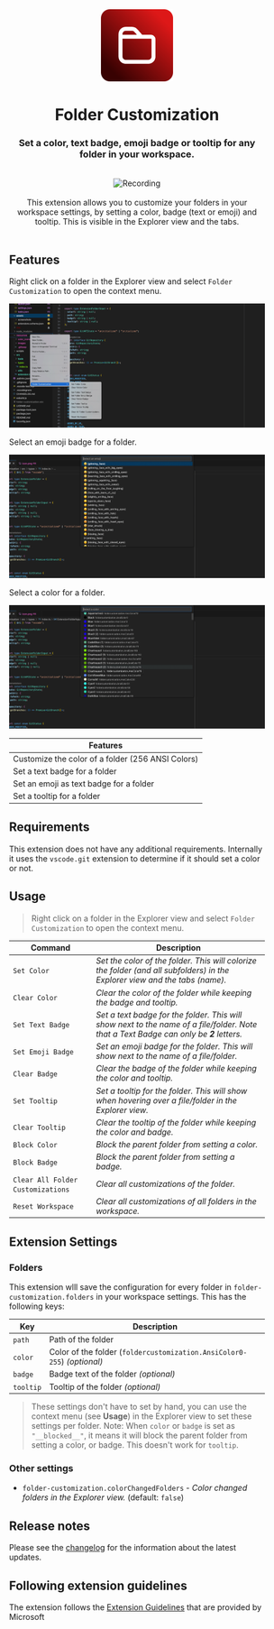 <div style="padding: 0 25px 0">
<div align="center"><img src="https://github.com/j3lte/vscode-folder-customization/raw/main/resources/images/icon.png" alt="Logo" height="128" /></div><h1 align="center">Folder Customization</h1><h3 align="center" style="border:none">Set a color, text badge, emoji badge or tooltip for any folder in your workspace.</h2>
<br/>
<div align="center">
<img src="https://github.com/j3lte/vscode-folder-customization/raw/main/assets/recording.gif" alt="Recording" />
</div>
<div align="center"><br />This extension allows you to customize your folders in your workspace settings, by setting a color, badge (text or emoji) and tooltip. This is visible in the Explorer view and the tabs.</div>
<br/>


## Features

Right click on a folder in the Explorer view and select `Folder Customization` to open the context menu.<br />

![Folder Customization](https://github.com/j3lte/vscode-folder-customization/raw/main/assets/screenshots/screenshot-2.png)

Select an emoji badge for a folder.
<br />

![Folder Customization](https://github.com/j3lte/vscode-folder-customization/raw/main/assets/screenshots/screenshot-3.png)

Select a color for a folder.
<br />

![Folder Customization](https://github.com/j3lte/vscode-folder-customization/raw/main/assets/screenshots/screenshot-4.png)

| **Features**                                      |
| ------------------------------------------------- |
| Customize the color of a folder (256 ANSI Colors) |
| Set a text badge for a folder                     |
| Set an emoji as text badge for a folder           |
| Set a tooltip for a folder                        |

## Requirements

This extension does not have any additional requirements. Internally it uses the `vscode.git` extension to determine if it should set a color or not.

## Usage

> Right click on a folder in the Explorer view and select `Folder Customization` to open the context menu.

| Command                           | Description                                                                                                                            |
| --------------------------------- | -------------------------------------------------------------------------------------------------------------------------------------- |
| `Set Color`                       | _Set the color of the folder. This will colorize the folder (and all subfolders) in the Explorer view and the tabs (name)._            |
| `Clear Color`                     | _Clear the color of the folder while keeping the badge and tooltip._                                                                   |
| `Set Text Badge`                  | _Set a text badge for the folder. This will show next to the name of a file/folder. Note that a Text Badge can only be **2** letters._ |
| `Set Emoji Badge`                 | _Set an emoji badge for the folder. This will show next to the name of a file/folder._                                                 |
| `Clear Badge`                     | _Clear the badge of the folder while keeping the color and tooltip._                                                                   |
| `Set Tooltip`                     | _Set a tooltip for the folder. This will show when hovering over a file/folder in the Explorer view._                                  |
| `Clear Tooltip`                   | _Clear the tooltip of the folder while keeping the color and badge._                                                                   |
| `Block Color`                     | _Block the parent folder from setting a color._                                                                                        |
| `Block Badge`                     | _Block the parent folder from setting a badge._                                                                                        |
| `Clear All Folder Customizations` | _Clear all customizations of the folder._                                                                                              |
| `Reset Workspace`                 | _Clear all customizations of all folders in the workspace._                                                                            |

## Extension Settings

### Folders

This extension wlll save the configuration for every folder in `folder-customization.folders` in your workspace settings. This has the following keys:

| Key       | Description                                                             |
| --------- | ----------------------------------------------------------------------- |
| `path`    | Path of the folder                                                      |
| `color`   | Color of the folder (`foldercustomization.AnsiColor0-255`) _(optional)_ |
| `badge`   | Badge text of the folder _(optional)_                                   |
| `tooltip` | Tooltip of the folder _(optional)_                                      |

> These settings don't have to set by hand, you can use the context menu (see **Usage**) in the Explorer view to set these settings per folder.
> Note: When `color` or `badge` is set as `"__blocked__"`, it means it will block the parent folder from setting a color, or badge. This doesn't work for `tooltip`.

### Other settings

- `folder-customization.colorChangedFolders` - _Color changed folders in the Explorer view._ (default: `false`)

## Release notes

Please see the [changelog](CHANGELOG.md) for the information about the latest updates.

## Following extension guidelines

The extension follows the [Extension Guidelines](https://code.visualstudio.com/api/references/extension-guidelines) that are provided by Microsoft
